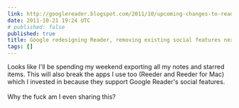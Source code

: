 ```yaml
---
link: http://googlereader.blogspot.com/2011/10/upcoming-changes-to-reader-new-look-new.html
date: 2011-10-21 19:24 UTC
# published: false
published: true
title: Google redesigning Reader, removing existing social features next week
tags: []
---
```


Looks like I'll be spending my weekend exporting all my notes and starred items. This will also break the apps I use too (Reeder and Reeder for Mac) which I invested in because they support Google Reader's social features. <br><br>Why the fuck am I even sharing this?
